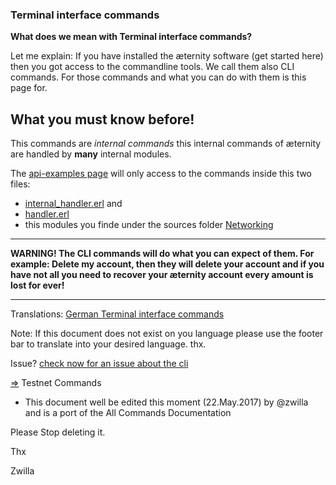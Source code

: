 ### Terminal interface commands


**What does we mean with Terminal interface commands?**

Let me explain: If you have installed the æternity software (get started here) then you got access to the
commandline tools. We call them also CLI commands. For those commands and what you can do with them is this page for.

## What you must know before!

This commands are _internal commands_ this internal commands of æternity are handled by **many** internal modules.

The [api-examples page](Api-Examples) will only access to the commands inside this two files:
 - [internal_handler.erl](../../../aeternity/testnet/blob/master/src/networking/internal_handler.erl) and 
 - [handler.erl](../../../aeternity/testnet/blob/master/src/networking/handler.erl)
 - this modules you finde under the sources folder [Networking](../../../aeternity/testnet/blob/master/src/networking/)

***
**WARNING! The CLI commands will do what you can expect of them. For example: Delete my account, then they will delete your account and if you have not all you need to recover your æternity account every amount is lost for ever!**
***
Translations: [German Terminal interface commands]([GERMAN]Terminal-interface-commands)

Note: If this document does not exist on you language please use the footer bar to translate into your desired language. thx.

Issue? [check now for an issue about the cli](https://github.com/aeternity/testnet/issues?q=cli) 






[⇒](source) Testnet Commands


+ This document well be edited this moment (22.May.2017) by @zwilla and is a port of the All Commands Documentation

Please Stop deleting it. 

Thx

Zwilla